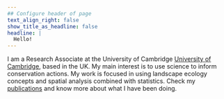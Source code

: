 ```yaml
---
## Configure header of page
text_align_right: false
show_title_as_headline: false
headline: |
  Hello!
---
```

I am a Research Associate at the University of Cambridge [ University of Cambridge]( https://www.zoo.cam.ac.uk/directory/dr-francisco-dalbertas-gomes-de-carvalho), based in the UK. My main interest is to use science to inform conservation actions. My work is focused in using landscape ecology concepts and spatial analysis combined with statistics. Check my [publications](/talk) and know more about what I have been doing.


<!-- this is a subheadline -->
